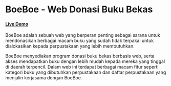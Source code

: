 # BoeBoe - Web Donasi Buku Bekas
#### <a href="https://boeboe-web.github.io/web-pt1/index.html"><p>Live Demo</p></a>

BoeBoe adalah sebuah web yang berperan penting sebagai sarana untuk mendonasikan berbagai macam buku yang sudah tidak terpakai untuk dialokasikan kepada perpustakaan yang lebih membutuhkan.

BoeBoe menyediakan program donasi buku bekas berbasis web, serta akses mendapatkan buku dengan lebih mudah kepada mereka yang tinggal di daerah terpencil. Dalam web ini terdapat berbagai macam fitur seperti kategori buku yang dibutuhkan perpustakaan dan daftar perpustakaan yang menjalin kerjasama dengan BoeBoe.
